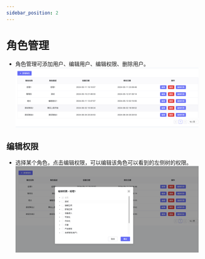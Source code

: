 ```yaml
---
sidebar_position: 2
---
```


# 角色管理

- 角色管理可添加用户、编辑用户、编辑权限、删除用户。
![descript](./images/image109.png)

## 编辑权限
- 选择某个角色，点击编辑权限，可以编辑该角色可以看到的左侧树的权限。
![descript](./images/image110.png)